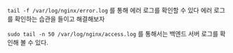 `tail -f /var/log/nginx/error.log` 
를 통해 에러 로그를 확인할 수 있다
에러 로그를 확인하는 습관을 들이고 해결해보자

`sudo tail -n 50 /var/log/nginx/access.log`
를 통해서는 백엔드 서버 로그를 확인해 볼 수 있다.
